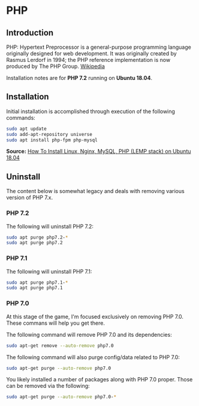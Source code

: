# PHP

## Introduction

PHP: Hypertext Preprocessor is a general-purpose programming language originally designed for web development. It was originally created by Rasmus Lerdorf in 1994; the PHP reference implementation is now produced by The PHP Group. [Wikipedia](https://en.wikipedia.org/wiki/PHP)

Installation notes are for **PHP 7.2** running on **Ubuntu 18.04**.

## Installation

Initial installation is accomplished through execution of the following commands:

```bash
sudo apt update
sudo add-apt-repository universe
sudo apt install php-fpm php-mysql
```

**Source:** [How To Install Linux, Nginx, MySQL, PHP (LEMP stack) on Ubuntu 18.04](https://www.digitalocean.com/community/tutorials/how-to-install-linux-nginx-mysql-php-lemp-stack-ubuntu-18-04)

## Uninstall

The content below is somewhat legacy and deals with removing various version of PHP 7.x.

### PHP 7.2

The following will uninstall PHP 7.2:

```bash
sudo apt purge php7.2-*
sudo apt purge php7.2
```

### PHP 7.1

The following will uninstall PHP 7.1:

```bash
sudo apt purge php7.1-*
sudo apt purge php7.1
```

### PHP 7.0

At this stage of the game, I'm focused exclusively on removing PHP 7.0. These commans will help you get there.

The following command will remove PHP 7.0 and its dependencies:

```bash
sudo apt-get remove --auto-remove php7.0
```

The following command will also purge config/data related to PHP 7.0:

```bash
sudo apt-get purge --auto-remove php7.0
```

You likely installed a number of packages along with PHP 7.0 proper. Those can be removed via the following:

```bash
sudo apt-get purge --auto-remove php7.0-*
```
